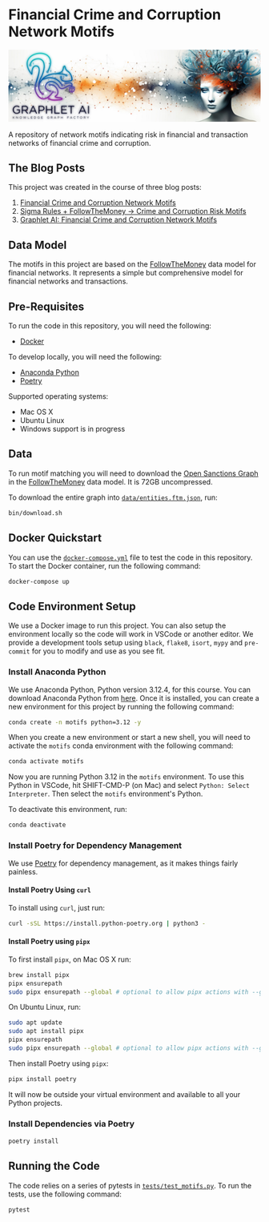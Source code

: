 # Financial Crime and Corruption Network Motifs

<center><img src="images/Graphlet-AI-Banner-with-Hypergraph-and-Womans-Head.jpg" /></center>

A repository of network motifs indicating risk in financial and transaction networks of financial crime and corruption.

## The Blog Posts

This project was created in the course of three blog posts:

1. [Financial Crime and Corruption Network Motifs](https://blog.graphlet.ai/financial-crime-and-corruption-network-motifs-4cf2e8e10eb5/)
2. [Sigma Rules + FollowTheMoney → Crime and Corruption Risk Motifs](https://blog.graphlet.ai/sigma-rules-followthemoney-crime-and-corruption-risk-motifs-9227825962c6)
3. [Graphlet AI: Financial Crime and Corruption Network Motifs]()

## Data Model

The motifs in this project are based on the [FollowTheMoney](https://followthemoney.tech) data model for financial networks. It represents a simple but comprehensive model for financial networks and transactions.

## Pre-Requisites

To run the code in this repository, you will need the following:

- [Docker](https://docs.docker.com/get-docker/)

To develop locally, you will need the following:

- [Anaconda Python](https://www.anaconda.com/products/individual)
- [Poetry](https://python-poetry.org/docs/#installation)

Supported operating systems:

- Mac OS X
- Ubuntu Linux
- Windows support is in progress

## Data

To run motif matching you will need to download the [Open Sanctions Graph](https://www.opensanctions.org/datasets/graph/) in the [FollowTheMoney](https://followthemoney.tech) data model. It is 72GB uncompressed.

To download the entire graph into [`data/entities.ftm.json`](data/entities.ftm.json), run:

```bash
bin/download.sh
```

## Docker Quickstart

You can use the [`docker-compose.yml`](docker-compose.yml) file to test the code in this repository. To start the Docker container, run the following command:

```bash
docker-compose up
```

## Code Environment Setup

We use a Docker image to run this project. You can also setup the environment locally so the code will work in VSCode or another editor. We provide a development tools setup using `black`, `flake8`, `isort`, `mypy` and `pre-commit` for you to modify and use as you see fit.

### Install Anaconda Python

We use Anaconda Python, Python version 3.12.4, for this course. You can download Anaconda Python from [here](https://www.anaconda.com/products/individual). Once it is installed, you can create a new environment for this project by running the following command:

```bash
conda create -n motifs python=3.12 -y
```

When you create a new environment or start a new shell, you will need to activate the `motifs` conda environment with the following command:

```bash
conda activate motifs
```

Now you are running Python 3.12 in the `motifs` environment. To use this Python in VSCode, hit SHIFT-CMD-P (on Mac) and select `Python: Select Interpreter`. Then select the `motifs` environment's Python.

To deactivate this environment, run:

```bash
conda deactivate
```

### Install Poetry for Dependency Management

We use [Poetry](https://python-poetry.org/) for dependency management, as it makes things fairly painless. 

#### Install Poetry Using `curl`

To install using `curl`, just run:

```bash
curl -sSL https://install.python-poetry.org | python3 -
```

#### Install Poetry using `pipx`

To first install `pipx`, on Mac OS X run:

```bash
brew install pipx
pipx ensurepath
sudo pipx ensurepath --global # optional to allow pipx actions with --global argument
```

On Ubuntu Linux, run:

```bash
sudo apt update
sudo apt install pipx
pipx ensurepath
sudo pipx ensurepath --global # optional to allow pipx actions with --global argument
```

Then install Poetry using `pipx`:

```bash
pipx install poetry
```

It will now be outside your virtual environment and available to all your Python projects.

### Install Dependencies via Poetry

```bash
poetry install
```

## Running the Code

The code relies on a series of pytests in [`tests/test_motifs.py`](tests/test_motifs.py). To run the tests, use the following command:

```bash
pytest
```
